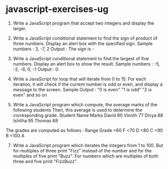 # javascript-exercises-ug

1. Write a JavaScript program that accept two integers and display the larger.

2. Write a JavaScript conditional statement to find the sign of product of three numbers. Display an alert box with the specified sign.
Sample numbers : 3, -7, 2
Output : The sign is -

4. Write a JavaScript conditional statement to find the largest of five numbers. Display an alert box to show the result.
Sample numbers : -5, -2, -6, 0, -1
Output : 0

5. Write a JavaScript for loop that will iterate from 0 to 15. For each iteration, it will check if the current number is odd or even, and display a message to the screen.
Sample Output :
"0 is even"
"1 is odd"
"2 is even"
and so on

6. Write a JavaScript program which compute, the average marks of the following students Then, this average is used to determine the corresponding grade.
Student Name Marks
David 80
Vinoth 77
Divya 88
Ishitha 95
Thomas 68

The grades are computed as follows :
Range Grade
<60 F
<70 D
<80 C
<90 B
<100 A

7. Write a JavaScript program which iterates the integers from 1 to 100. But for multiples of three print "Fizz" instead of the number and for the multiples of five print "Buzz". For numbers which are multiples of both three and five print "FizzBuzz".
